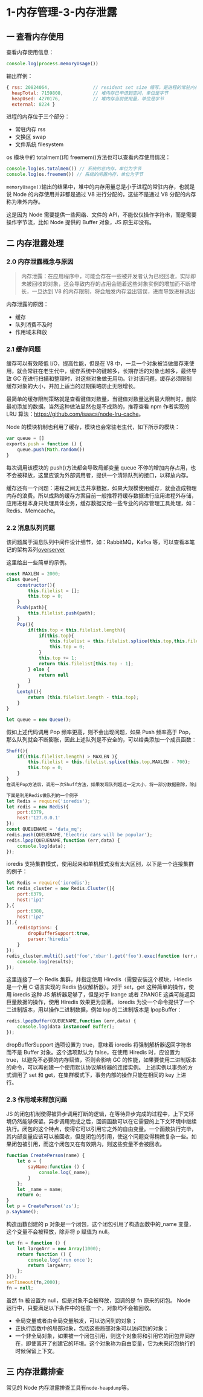 # 1-内存管理-3-内存泄露

## 一 查看内存使用

查看内存使用信息：

```js
console.log(process.memoryUsage())
```

输出样例：

```js
{ rss: 20824064,                // resident set size 缩写，是进程的常驻内存部分
  heapTotal: 7159808,           // 堆内存已申请到空间，单位是字节
  heapUsed: 4270176,            // 堆内存当前使用量，单位是字节
  external: 8224 }
```

进程的内存位于三个部分：

-   常驻内存 rss
-   交换区 swap
-   文件系统 filesystem

os 模块中的 totalmem()和 freemem()方法也可以查看内存使用情况：

```js
console.log(os.totalmem()) // 系统的总内存，单位为字节
console.log(os.freemem()) // 系统的闲置内存，单位为字节
```

`memoryUsage()`输出的结果中，堆中的内存用量总是小于进程的常驻内存，也就是说 Node 的内存使用并非都是通过 V8 进行分配的，这些不是通过 V8 分配的内存称为堆外内存。

这是因为 Node 需要提供一些网络、文件的 API，不能仅仅操作字符串，而是需要操作字节流，比如 Node 提供的 Buffer 对象，JS 原生却没有。

## 二 内存泄露处理

### 2.0 内存泄露概念与原因

> 内存泄露：在应用程序中，可能会存在一些被开发者认为已经回收，实际却未被回收的对象，这会导致内存的占用会随着这些对象实例的增加而不断增长，一旦达到 V8 的内存限制，将会触发内存溢出错误，进而导致进程退出

内存泄露的原因：

-   缓存
-   队列消费不及时
-   作用域未释放

### 2.1 缓存问题

缓存可以有效降低 I/O，提高性能，但是在 V8 中，一旦一个对象被当做缓存来使用，就会常驻在老生代中，缓存系统中的键越多，长期存活的对象也越多，最终导致 GC 在进行扫描和整理时，对这些对象做无用功。针对该问题，缓存必须限制缓存对象的大小，并加上适当的过期策略防止无限增长。

最简单的缓存限制策略就是查看键值对数量，当键值对数量达到最大限制时，删除最初添加的数据。当然这种做法显然也是不成熟的，推荐查看 npm 作者实现的 LRU 算法：<https://github.com/isaacs/node-lru-cache>。

Node 的模块机制也利用了缓存，模块也会常驻老生代，如下所示的模块：

```js
var queue = []
exports.push = function () {
    queue.push(Math.random())
}
```

每次调用该模块的 push()方法都会导致局部变量 queue 不停的增加内存占用，也不会被释放，这里应该为外部调用者，提供一个清除队列的接口，以释放内存。

缓存还有一个问题：进程之间无法共享数据，如果大规模使用缓存，就会造成物理内存的浪费。所以成熟的缓存方案目前一般推荐将缓存数据进行应用进程外存储，应用进程本身只处理具体业务，缓存数据交给一些专业的内存管理工具处理，如：Redis、Memcache。

### 2.2 消息队列问题

该问题属于消息队列中间件设计细节，如：RabbitMQ，Kafka 等，可以查看本笔记的架构系列[overserver](https://github.com/overnote/over-server)

这里给出一些简单的示例。

```JavaScript
const MAXLEN = 2000;
class Queue{
    constructor(){
        this.filelist = [];
        this.top = 0;
    }
    Push(path){
        this.filelist.push(path);
    }
    Pop(){
        if(this.top < this.filelist.length){
            if(this.top){
                this.filelist = this.filelist.splice(this.top,this.filelist.length - this.top);
                this.top = 0;
            }
            this.top += 1;
            return this.filelist[this.top - 1];
        } else {
            return null
        }
    }
    Lentgh(){
        return (this.filelist.length - this.top);
    }
}

let queue = new Queue();
```

假如上述代码调用 Pop 频率更高，则不会出现问题，如果 Push 频率高于 Pop，那么队列就会不断膨胀，因此上述队列是不安全的，可以给类添加一个成员函数：

```JavaScript
Shuff(){
    if((this.filelist.length) > MAXLEN ){
        this.filelist = this.filelist.splice(this.top,MAXLEN - 700);
        this.top = 0;
    }
}
在调用Pop方法后，调用一次Shuff方法，如果发现队列超过一定大小，将一部分数据删除，除此之外，应该考虑借助Redis实现生产者消费者队列。

下面是利用Redis做队列的一个例子
let Redis = require('ioredis');
let redis = new Redis({
    port:6379,
    host:'127.0.0.1'
});
const QUEUENAME = 'data_mq';
redis.push(QUEUENAME,'Electric cars will be popular');
redis.lpop(QUEUENAME,function (err,data) {
    console.log(data);
});
```

ioredis 支持集群模式，使用起来和单机模式没有太大区别，以下是一个连接集群的例子：

```JavaScript
let Redis = require('ioredis');
let redis_cluster = new Redis.Cluster([{
    port:6379,
    host:'ip1'
},{
    port:6380,
    host:'ip2'
}],{
    redisOptions: {
        dropBufferSupport:true,
        parser:'hiredis'
    }
});
redis_cluster.multi().set('foo','xbar').get('foo').exec(function (err,results) {
    console.log(results);
});
```

这里连接了一个 Redis 集群，并指定使用 Hiredis（需要安装这个模块，Hriedis 是一个用 C 语言实现的 Redis 协议解析器）。对于 set，get 这种简单的操作，使用 ioredis 这种 JS 解析器足够了，但是对于 Irange 或者 ZRANGE 这类可能返回巨量数据的操作，使用 Hiredis 效果更为显著。
ioredis 为没一个命令提供了一个二进制版本，用以操作二进制数据，例如 lop 的二进制版本是 lpopBuffer：

```JavaScript
redis.lpopBuffer(QUEUENAME,function (err,data) {
    console.log(data instanceof Buffer);
});
```

dropBufferSupport 选项设置为 true，意味着 ioredis 将强制解析器返回字符串而不是 Buffer 对象。这个选项默认为 false，在使用 Hiredis 时，应设置为 true，以避免不必要的内存赋值，否则会影响 GC 的性能，如果要使用二进制版本的命令，可以再创建一个使用默认协议解析器的连接实例。
上述实例以事务的方式调用了 set 和 get，在集群模式下，事务内部的操作只能在相同的 key 上进行。

### 2.3 作用域未释放问题

JS 的闭包机制使得被异步调用打断的逻辑，在等待异步完成的过程中，上下文环境仍然能够保留。异步调用完成之后，回调函数可以在它需要的上下文环境中继续执行。闭包的这个特点，使得它可以引用它之外的自由变量。一个函数执行完毕，其内部变量应该可以被回收，但是闭包的引用，使这个问题变得稍微复杂一些。如果闭包被引用，而这个闭包又在有效期内，则这些变量不会被回收。

```JavaScript
function CreatePerson(name) {
    let o = {
        sayName:function () {
            console.log(_name);
        }
    };
    let _name = name;
    return o;
}
let p = CreatePerson('zs');
p.sayName();
```

构造函数创建的 p 对象是一个闭包，这个闭包引用了构造函数中的\_name 变量，这个变量不会被释放，除非将 p 赋值为 null。

```JavaScript
let fn = function () {
    let largeArr = new Array(1000);
    return function () {
        console.log('run once');
        return largeArr;
    };
}();
setTimeout(fn,2000);
fn = null;
```

虽然 fn 被设置为 null，但是对象不会被释放，回调的是 fn 原来的闭包。
Node 运行中，只要满足以下条件中的任意一个，对象均不会被回收。

-   全局变量或者由全局变量触发，可以访问到的对象；
-   正执行函数中的局部对象，包括这些局部对象可以访问到的对象；
-   一个非全局对象，如果被一个闭包引用，则这个对象将和引用它的闭包异同存在，即使离开了创建它的环境。这个对象称为自由变量，它为未来闭包执行的时候保留上下文。

## 三 内存泄露排查

常见的 Node 内存泄露排查工具有`node-heapdump`等。
